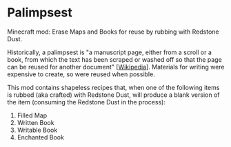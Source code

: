 # Palimpsest
Minecraft mod: Erase Maps and Books for reuse by rubbing with Redstone Dust.

Historically, a palimpsest is "a manuscript page, either from a scroll or a book, from which the text has been scraped or washed off so that the page can be reused for another document" \[[Wikipedia](https://en.wikipedia.org/wiki/Palimpsest)\].   Materials for writing were expensive to create, so were reused when possible.

This mod contains shapeless recipes that, when one of the following items is rubbed (aka crafted) with Redstone Dust, will produce a blank version of the item (consuming the Redstone Dust in the process):

1. Filled Map
2. Written Book
3. Writable Book
4. Enchanted Book

